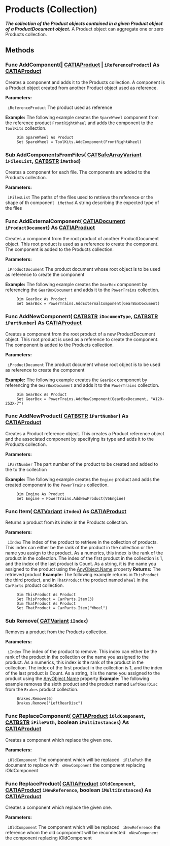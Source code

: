 # Products (Collection)

**_The collection of the Product objects contained in a given Product object of a ProductDocument object._**
A Product object can aggregate one or zero Products collection.

## Methods

### Func **AddComponent**(| [CATIAProduct](../ProductStructureInterfaces/interface_Product_11223.md) | `iReferenceProduct`) As [CATIAProduct](../ProductStructureInterfaces/interface_Product_11223.md)

   Creates a component and adds it to the Products collection. A component is a Product object created from another Product object used as reference.

**Parameters:**

` iReferenceProduct`      The product used as reference

**Example:**      The following example creates the `SpareWheel` component from the reference product `FrontRightWheel` and adds the component to the `ToolKits` collection.

```VBScript
     Dim SpareWheel As Product
     Set SpareWheel = ToolKits.AddComponent(FrontRightWheel)

```

### Sub **AddComponentsFromFiles**( [CATSafeArrayVariant](../System/typedef_CATSafeArrayVariant_73843.md)  `iFilesList`,  [CATBSTR](../System/typedef_CATBSTR_8129.md)  `iMethod`)

   Creates a component for each file. The components are added to the Products collection.

**Parameters:**

` iFilesList`      The paths of the files used to retrieve the reference or the shape of th component
` iMethod`      A string describing the expected type of the files

### Func **AddExternalComponent**( [CATIADocument](../InfInterfaces/interface_Document_14456.md)  `iProductDocument`) As [CATIAProduct](../ProductStructureInterfaces/interface_Product_11223.md)

   Creates a component from the root product of another ProductDocument object. This root product is used as a reference to create the component. The component is added to the Products collection.

**Parameters:**

` iProductDocument`      The product document whose root object is to be used as reference to create the component

**Example:**      The following example creates the `GearBox` component by referencing the `GearBoxDocument` and adds it to the `PowerTrains` collection.

```VBScript
     Dim GearBox As Product
     Set GearBox = PowerTrains.AddExternalComponent(GearBoxDocument)

```

### Func **AddNewComponent**( [CATBSTR](../System/typedef_CATBSTR_8129.md)  `iDocumenType`,  [CATBSTR](../System/typedef_CATBSTR_8129.md)  `iPartNumber`) As [CATIAProduct](../ProductStructureInterfaces/interface_Product_11223.md)

   Creates a component from the root product of a new ProductDocument object. This root product is used as a reference to create the component. The component is added to the Products collection.

**Parameters:**

` iProductDocument`      The product document whose root object is to be used as reference to create the component

**Example:**      The following example creates the `GearBox` component by referencing the `GearBoxDocument` and adds it to the `PowerTrains` collection.

```VBScript
     Dim GearBox As Product
     Set GearBox = PowerTrains.AddNewComponent(GearBoxDocument, "A120-253X-7")

```

### Func **AddNewProduct**( [CATBSTR](../System/typedef_CATBSTR_8129.md)  `iPartNumber`) As [CATIAProduct](../ProductStructureInterfaces/interface_Product_11223.md)

   Creates a Product reference object. This creates a Product reference object and the associated component by specifying its type and adds it to the Products collection.

**Parameters:**

` iPartNumber`      The part number of the product to be created and added to the to the collection

**Example:**      The following example creates the `Engine` product and adds the created component to the `PowerTrains` collection.

```VBScript
     Dim Engine As Product
     Set Engine = PowerTrains.AddNewProduct(V6Engine)

```

### Func **Item**( [CATVariant](../System/typedef_CATVariant_20656.md)  `iIndex`) As [CATIAProduct](../ProductStructureInterfaces/interface_Product_11223.md)

   Returns a product from its index in the Products collection.

**Parameters:**

` iIndex`      The index of the product to retrieve in the collection of products. This index can either be the rank of the product in the collection or the name you assign to the product. As a numerics, this index is the rank of the product in the collection. The index of the first product in the collection is 1, and the index of the last product is Count. As a string, it is the name you assigned to the product using the
[AnyObject.Name](../System/interface_AnyObject_17321.htm#Name) property  **Returns:**      The retrieved product  **Example:**      The following example returns in `ThisProduct` the third product, and in `ThatProduct` the product named `Wheel` in the `CarParts` product collection.

```VBScript
     Dim ThisProduct As Product
     Set ThisProduct = CarParts.Item(3)
     Dim ThatProduct As Product
     Set ThatProduct = CarParts.Item("Wheel")

```

### Sub **Remove**( [CATVariant](../System/typedef_CATVariant_20656.md)  `iIndex`)

   Removes a product from the Products collection.

**Parameters:**

` iIndex`      The index of the product to remove. This index can either be the rank of the product in the collection or the name you assigned to the product. As a numerics, this index is the rank of the product in the collection. The index of the first product in the collection is 1, and the index of the last product is Count. As a string, it is the name you assigned to the product using the
[AnyObject.Name](../System/interface_AnyObject_17321.htm#Name) property  **Example:**      The following example removes the sixth product and the product named `LeftRearDisc` from the `Brakes` product collection.

```VBScript
     Brakes.Remove(6)
     Brakes.Remove("LeftRearDisc")

```

### Func **ReplaceComponent**( [CATIAProduct](../ProductStructureInterfaces/interface_Product_11223.md)  `iOldComponent`,  [CATBSTR](../System/typedef_CATBSTR_8129.md)  `iFilePath`,  boolean  `iMultiInstances`) As [CATIAProduct](../ProductStructureInterfaces/interface_Product_11223.md)

   Creates a component which replace the given one.

**Parameters:**

` iOldComponent`      The component which will be replaced
` iFilePath`      the document to replace with
` oNewComponent`      the component replacing iOldComponent

### Func **ReplaceProduct**( [CATIAProduct](../ProductStructureInterfaces/interface_Product_11223.md)  `iOldComponent`,  [CATIAProduct](../ProductStructureInterfaces/interface_Product_11223.md)  `iNewReference`,  boolean  `iMultiInstances`) As [CATIAProduct](../ProductStructureInterfaces/interface_Product_11223.md)

   Creates a component which replace the given one.

**Parameters:**

` iOldComponent`      The component which will be replaced
` iNewReference`      the reference whom the old copmponent will be reconnected
` oNewComponent`      the component replacing iOldComponent